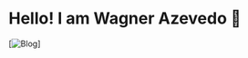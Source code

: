 # Hello! I am Wagner Azevedo 👋
[![Blog](https://img.shields.io/website?label=https://www.linkedin.com/in/wagner-azevedo-9209b4301/&style=for-the-badge&url=https://www.linkedin.com/in/wagner-azevedo-9209b4301/)]
